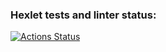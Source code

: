 ### Hexlet tests and linter status:
[![Actions Status](https://github.com/Namoralnovolevih/python-project-52/actions/workflows/hexlet-check.yml/badge.svg)](https://github.com/Namoralnovolevih/python-project-52/actions)